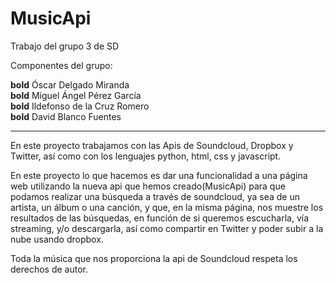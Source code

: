 # MusicApi
Trabajo del grupo 3 de SD

Componentes del grupo:

**bold** Óscar Delgado Miranda  
**bold** Miguel Ángel Pérez García  
**bold** Ildefonso de la Cruz Romero  
**bold** David Blanco Fuentes  
  
---

En este proyecto trabajamos con las Apis de Soundcloud, Dropbox y Twitter, así como con los lenguajes python, html, css y javascript.

En este proyecto lo que hacemos es dar una funcionalidad a una página web utilizando la nueva api que hemos creado(MusicApi) para que podamos realizar una búsqueda a través de soundcloud, ya sea de un artista, un álbum o una canción, y que, en la misma página, nos muestre los resultados de las búsquedas, en función de si queremos escucharla, vía streaming, y/o descargarla, así como compartir en Twitter y poder subir a la nube usando dropbox.

Toda la música que nos proporciona la api de Soundcloud respeta los derechos de autor.
